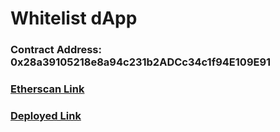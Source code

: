 # Whitelist dApp

### Contract Address: 0x28a39105218e8a94c231b2ADCc34c1f94E109E91
### [Etherscan Link](https://rinkeby.etherscan.io/address/0x28a39105218e8a94c231b2ADCc34c1f94E109E91)
### [Deployed Link](https://whitelist-d-app-mehulchauhan.vercel.app/)